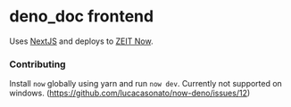 # deno_doc frontend

Uses [NextJS](https://nextjs.org) and deploys to [ZEIT Now](https://now.sh).

### Contributing

Install `now` globally using yarn and run `now dev`. Currently not supported on windows. (https://github.com/lucacasonato/now-deno/issues/12)
